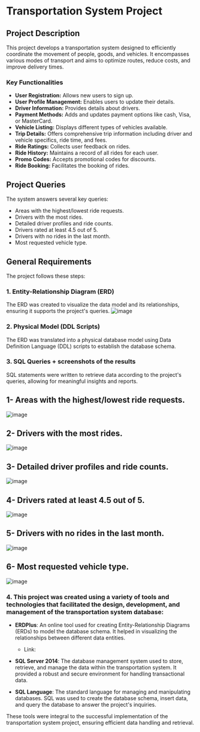 # Transportation System Project

## Project Description
This project develops a transportation system designed to efficiently coordinate the movement of people, goods, and vehicles.
It encompasses various modes of transport and aims to optimize routes, reduce costs, and improve delivery times.

### Key Functionalities
- **User Registration:** Allows new users to sign up.
- **User Profile Management:** Enables users to update their details.
- **Driver Information:** Provides details about drivers.
- **Payment Methods:** Adds and updates payment options like cash, Visa, or MasterCard.
- **Vehicle Listing:** Displays different types of vehicles available.
- **Trip Details:** Offers comprehensive trip information including driver and vehicle specifics, ride time, and fees.
- **Ride Ratings:** Collects user feedback on rides.
- **Ride History:** Maintains a record of all rides for each user.
- **Promo Codes:** Accepts promotional codes for discounts.
- **Ride Booking:** Facilitates the booking of rides.

## Project Queries
The system answers several key queries:
- Areas with the highest/lowest ride requests.
- Drivers with the most rides.
- Detailed driver profiles and ride counts.
- Drivers rated at least 4.5 out of 5.
- Drivers with no rides in the last month.
- Most requested vehicle type.

## General Requirements
The project follows these steps:

### 1. Entity-Relationship Diagram (ERD)
The ERD was created to visualize the data model and its relationships, ensuring it supports the project's queries.
![image](https://github.com/MuhammadMahmoud7/transportation_system_project1/assets/36486806/cf5355f3-bef4-45d5-9ca1-1e5bba81715d)


### 2. Physical Model (DDL Scripts)
The ERD was translated into a physical database model using Data Definition Language (DDL) scripts to establish the database schema.

### 3. SQL Queries + screenshots of the results
SQL statements were written to retrieve data according to the project's queries, allowing for meaningful insights and reports.

1- Areas with the highest/lowest ride requests.
---------------
![image](https://github.com/MuhammadMahmoud7/transportation_system_project1/assets/36486806/3e747de5-c2b9-42b2-8b8a-459df282826a)

2- Drivers with the most rides.
---------------
![image](https://github.com/MuhammadMahmoud7/transportation_system_project1/assets/36486806/52b1179d-1c04-4db9-a012-1fa6774e2515)

3- Detailed driver profiles and ride counts.
---------------
![image](https://github.com/MuhammadMahmoud7/transportation_system_project1/assets/36486806/18c2726e-309e-4734-b2c5-28972bb2fa6c)

4- Drivers rated at least 4.5 out of 5.
---------------
![image](https://github.com/MuhammadMahmoud7/transportation_system_project1/assets/36486806/ddc058f5-bf85-4ce9-97f6-e6f051cce7d2)

5- Drivers with no rides in the last month.
---------------
![image](https://github.com/MuhammadMahmoud7/transportation_system_project1/assets/36486806/08df9e67-04b3-4766-9bbf-1a7ba825e1f9)

6- Most requested vehicle type.
---------------
![image](https://github.com/MuhammadMahmoud7/transportation_system_project1/assets/36486806/c8d226e1-791f-47e4-8a42-234e11b831e2)

### 4. This project was created using a variety of tools and technologies that facilitated the design, development, and management of the transportation system database:

- **ERDPlus**: An online tool used for creating Entity-Relationship Diagrams (ERDs) to model the database schema. It helped in visualizing the relationships between different data entities.
  - Link: 

- **SQL Server 2014**: The database management system used to store, retrieve, and manage the data within the transportation system. It provided a robust and secure environment for handling transactional data.

- **SQL Language**: The standard language for managing and manipulating databases. SQL was used to create the database schema, insert data, and query the database to answer the project's inquiries.

These tools were integral to the successful implementation of the transportation system project, ensuring efficient data handling and retrieval.





